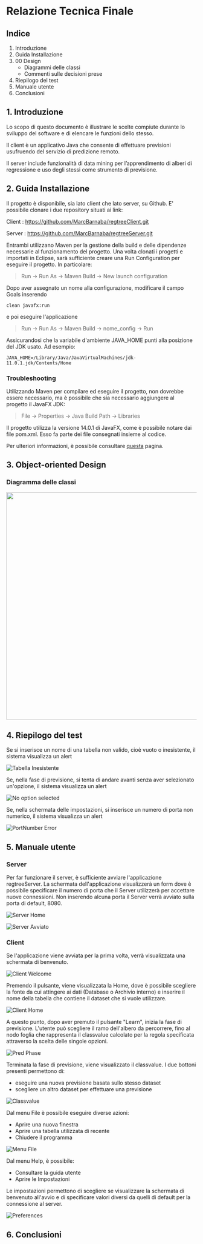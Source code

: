 # Relazione Tecnica Finale

## Indice
1. Introduzione
2. Guida Installazione
4. 00 Design
    * Diagrammi delle classi
    * Commenti sulle decisioni prese
4. Riepilogo del test    
5. Manuale utente
6. Conclusioni



## 1. Introduzione
Lo scopo di questo documento è illustrare le scelte compiute durante lo sviluppo del software e di elencare le funzioni dello stesso.

Il client è un applicativo Java che consente di effettuare previsioni usufruendo del servizio di predizione remoto.

Il server include funzionalità di data mining per l’apprendimento di alberi di regressione e uso degli stessi come strumento di previsione.

## 2. Guida Installazione

Il progetto è disponibile, sia lato client che lato server, su Github.
E' possibile clonare i due repository situati ai link:

Client : https://github.com/MarcBarnaba/regtreeClient.git 

Server : https://github.com/MarcBarnaba/regtreeServer.git

Entrambi utilizzano Maven per la gestione della build e delle dipendenze necessarie al funzionamento del progetto. Una volta clonati i progetti e importati in Eclipse, sarà sufficiente creare una Run Configuration per eseguire il progetto. In particolare:

> Run -> Run As -> Maven Build -> New launch configuration 

Dopo aver assegnato un nome alla configurazione, modificare il campo Goals inserendo

    clean javafx:run
e poi eseguire l'applicazione 
> Run -> Run As -> Maven Build -> nome_config -> Run

Assicurandosi che la variabile d'ambiente JAVA_HOME punti alla posizione del JDK usato. Ad esempio:

    JAVA_HOME=/Library/Java/JavaVirtualMachines/jdk-11.0.1.jdk/Contents/Home

### Troubleshooting

Utilizzando Maven per compilare ed eseguire il progetto, non dovrebbe essere necessario, ma è possibile che sia necessario aggiungere al progetto il JavaFX JDK:
> File -> Properties -> Java Build Path -> Libraries

Il progetto utilizza la versione 14.0.1 di JavaFX, come è possibile notare dai file pom.xml. Esso fa parte dei file consegnati insieme al codice.

Per ulteriori informazioni, è possibile consultare [questa](https://openjfx.io/openjfx-docs/) pagina.

## 3. Object-oriented Design

### Diagramma delle classi

 <img src="//classDiagram.jpg" width="600">


## 4. Riepilogo del test 

Se si inserisce un nome di una tabella non valido, cioè vuoto o inesistente, il sistema visualizza un alert

![Tabella Inesistente](/docs/screenshots/testcases/tabella_inesistente.png "Tabella Inesistente")

Se, nella fase di previsione, si tenta di andare avanti senza aver selezionato un'opzione, il sistema visualizza un alert

![No option selected](/docs/screenshots/testcases/no_option.png "No option selected")

Se, nella schermata delle impostazioni, si inserisce un numero di porta non numerico, il sistema visualizza un alert

![PortNumber Error](/docs/screenshots/testcases/portnumber_error.png "PortNumber Error")

## 5. Manuale utente

### Server

Per far funzionare il server, è sufficiente avviare l'applicazione regtreeServer.
La schermata dell'applicazione visualizzerà un form dove è possibile specificare il numero di porta che il Server utilizzerà per accettare nuove connessioni. Non inserendo alcuna porta il Server verrà avviato sulla porta di default, 8080.

![Server Home](/docs/screenshots/userguide/Server.png "Server Home")


![Server Avviato](/docs/screenshots/userguide/Avviato.png "Server Avviato")

### Client

Se l'applicazione viene avviata per la prima volta, verrà visualizzata una schermata di benvenuto.

![Client Welcome](/docs/screenshots/userguide/Welcome.png "Client Welcome")

Premendo il pulsante, viene visualizzata la Home, dove è possibile scegliere la fonte da cui attingere ai dati (Database o Archivio interno) e inserire il nome della tabella che contiene il dataset che si vuole utilizzare.

![Client Home](/docs/screenshots/userguide/Home.png "Client Home")


A questo punto, dopo aver premuto il pulsante "Learn", inizia la fase di previsione.
L'utente può scegliere il ramo dell'albero da percorrere, fino al nodo foglia che rappresenta il classvalue calcolato per la regola specificata attraverso la scelta delle singole opzioni.

![Pred Phase](/docs/screenshots/userguide/PredPhase.png "Pred Phase")

Terminata la fase di previsione, viene visualizzato il classvalue. I due bottoni presenti permettono di:
- eseguire una nuova previsione basata sullo stesso dataset
- scegliere un altro dataset per effettuare una previsione

![Classvalue](/docs/screenshots/userguide/ClassValue.png "Classvalue")


Dal menu File è possibile eseguire diverse azioni:
- Aprire una nuova finestra
- Aprire una tabella utilizzata di recente
- Chiudere il programma

![Menu File](/docs/screenshots/userguide/MenuBar.png "Menu File")


Dal menu Help, è possibile:
- Consultare la guida utente
- Aprire le Impostazioni

Le impostazioni permettono di scegliere se visualizzare la schermata di benvenuto all'avvio e di specificare valori diversi da quelli di default per la connessione al server.

![Preferences](/docs/screenshots/userguide/Settings.png "Preferences")





## 6. Conclusioni